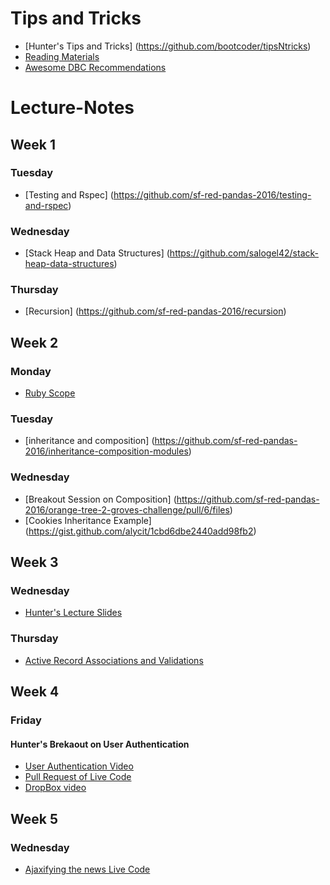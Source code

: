 # Tips and Tricks
- [Hunter's Tips and Tricks] (https://github.com/bootcoder/tipsNtricks)
- [Reading Materials](https://www.dropbox.com/sh/6qyuixc6u3cgn6e/AADchwo9sgumwgaTM21X4F0Pa?dl=0)
- [Awesome DBC Recommendations](https://gist.github.com/mbigras/3e45139e88dd60663accdef5d8508733)

# Lecture-Notes 

## Week 1 

### Tuesday
- [Testing and Rspec] (https://github.com/sf-red-pandas-2016/testing-and-rspec)

### Wednesday
- [Stack Heap and Data Structures] (https://github.com/salogel42/stack-heap-data-structures)

### Thursday 
- [Recursion] (https://github.com/sf-red-pandas-2016/recursion)

## Week 2

### Monday
- [Ruby Scope](https://github.com/sf-red-pandas-2016/Ruby-Scope)

### Tuesday
- [inheritance and composition] (https://github.com/sf-red-pandas-2016/inheritance-composition-modules)

### Wednesday
- [Breakout Session on Composition] (https://github.com/sf-red-pandas-2016/orange-tree-2-groves-challenge/pull/6/files)
- [Cookies Inheritance Example] (https://gist.github.com/alycit/1cbd6dbe2440add98fb2)

## Week 3

### Wednesday
- [Hunter's Lecture Slides](https://github.com/bootcoder/ar-intro)

### Thursday
- [Active Record Associations and Validations](https://github.com/sf-red-pandas-2016/activerecord-associations-and-validations)

## Week 4 

### Friday 
#### Hunter's Brekaout on User Authentication
- [User Authentication Video](https://youtu.be/CTQdT-GO6-c)
- [Pull Request of Live Code](https://github.com/sf-red-pandas-2016/user-registration-and-authentication-challenge/pull/7)
- [DropBox video](https://www.dropbox.com/s/tarorvc6waxx95a/red-pandas-UserAuth.mov?dl=0)

## Week 5

### Wednesday
- [Ajaxifying the news Live Code](https://github.com/sf-red-pandas-2016/ajaxifying-hacker-news-challenge/pull/1)
